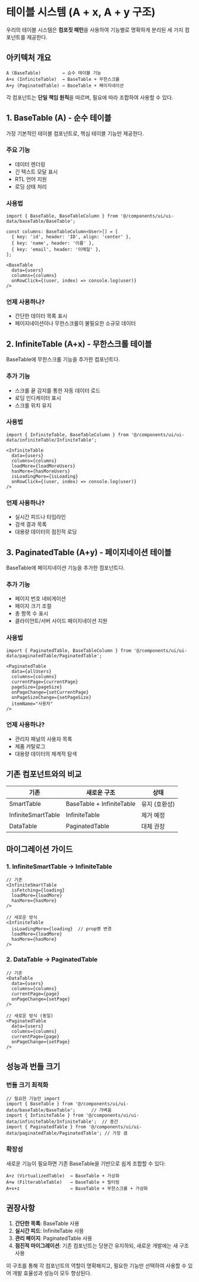 # 테이블 시스템 (A + x, A + y 구조)

우리의 테이블 시스템은 **컴포짓 패턴**을 사용하여 기능별로 명확하게 분리된 세 가지 컴포넌트를 제공한다.

## 아키텍처 개요

```
A (BaseTable)        → 순수 테이블 기능
A+x (InfiniteTable)  → BaseTable + 무한스크롤
A+y (PaginatedTable) → BaseTable + 페이지네이션
```

각 컴포넌트는 **단일 책임 원칙**을 따르며, 필요에 따라 조합하여 사용할 수 있다.

## 1. BaseTable (A) - 순수 테이블

가장 기본적인 테이블 컴포넌트로, 핵심 테이블 기능만 제공한다.

### 주요 기능
- 데이터 렌더링
- 긴 텍스트 모달 표시
- RTL 언어 지원
- 로딩 상태 처리

### 사용법
```tsx
import { BaseTable, BaseTableColumn } from '@/components/ui/ui-data/baseTable/BaseTable';

const columns: BaseTableColumn<User>[] = [
  { key: 'id', header: 'ID', align: 'center' },
  { key: 'name', header: '이름' },
  { key: 'email', header: '이메일' },
];

<BaseTable 
  data={users} 
  columns={columns}
  onRowClick={(user, index) => console.log(user)}
/>
```

### 언제 사용하나?
- 간단한 데이터 목록 표시
- 페이지네이션이나 무한스크롤이 불필요한 소규모 데이터

## 2. InfiniteTable (A+x) - 무한스크롤 테이블

BaseTable에 무한스크롤 기능을 추가한 컴포넌트다.

### 추가 기능
- 스크롤 끝 감지를 통한 자동 데이터 로드
- 로딩 인디케이터 표시
- 스크롤 위치 유지

### 사용법
```tsx
import { InfiniteTable, BaseTableColumn } from '@/components/ui/ui-data/infiniteTable/InfiniteTable';

<InfiniteTable
  data={users}
  columns={columns}
  loadMore={loadMoreUsers}
  hasMore={hasMoreUsers}
  isLoadingMore={isLoading}
  onRowClick={(user, index) => console.log(user)}
/>
```

### 언제 사용하나?
- 실시간 피드나 타임라인
- 검색 결과 목록
- 대용량 데이터의 점진적 로딩

## 3. PaginatedTable (A+y) - 페이지네이션 테이블

BaseTable에 페이지네이션 기능을 추가한 컴포넌트다.

### 추가 기능
- 페이지 번호 네비게이션
- 페이지 크기 조절
- 총 항목 수 표시
- 클라이언트/서버 사이드 페이지네이션 지원

### 사용법
```tsx
import { PaginatedTable, BaseTableColumn } from '@/components/ui/ui-data/paginatedTable/PaginatedTable';

<PaginatedTable
  data={allUsers}
  columns={columns}
  currentPage={currentPage}
  pageSize={pageSize}
  onPageChange={setCurrentPage}
  onPageSizeChange={setPageSize}
  itemName="사용자"
/>
```

### 언제 사용하나?
- 관리자 패널의 사용자 목록
- 제품 카탈로그
- 대용량 데이터의 체계적 탐색

## 기존 컴포넌트와의 비교

| 기존 | 새로운 구조 | 상태 |
|------|-------------|------|
| SmartTable | BaseTable + InfiniteTable | 유지 (호환성) |
| InfiniteSmartTable | InfiniteTable | 제거 예정 |
| DataTable | PaginatedTable | 대체 권장 |

## 마이그레이션 가이드

### 1. InfiniteSmartTable → InfiniteTable
```tsx
// 기존
<InfiniteSmartTable 
  isFetching={loading}
  loadMore={loadMore}
  hasMore={hasMore}
/>

// 새로운 방식
<InfiniteTable
  isLoadingMore={loading}  // prop명 변경
  loadMore={loadMore}
  hasMore={hasMore}
/>
```

### 2. DataTable → PaginatedTable
```tsx
// 기존 
<DataTable 
  data={users}
  columns={columns}
  currentPage={page}
  onPageChange={setPage}
/>

// 새로운 방식 (동일)
<PaginatedTable
  data={users}
  columns={columns}
  currentPage={page}
  onPageChange={setPage}
/>
```

## 성능과 번들 크기

### 번들 크기 최적화
```tsx
// 필요한 기능만 import
import { BaseTable } from '@/components/ui/ui-data/baseTable/BaseTable';      // 가벼움
import { InfiniteTable } from '@/components/ui/ui-data/infiniteTable/InfiniteTable';  // 중간
import { PaginatedTable } from '@/components/ui/ui-data/paginatedTable/PaginatedTable'; // 가장 큼
```

### 확장성
새로운 기능이 필요하면 기존 BaseTable을 기반으로 쉽게 조합할 수 있다:
```
A+z (VirtualizedTable)  → BaseTable + 가상화
A+w (FilterableTable)   → BaseTable + 필터링
A+x+z                   → BaseTable + 무한스크롤 + 가상화
```

## 권장사항

1. **간단한 목록**: BaseTable 사용
2. **실시간 피드**: InfiniteTable 사용  
3. **관리 페이지**: PaginatedTable 사용
4. **점진적 마이그레이션**: 기존 컴포넌트는 당분간 유지하되, 새로운 개발에는 새 구조 사용

이 구조를 통해 각 컴포넌트의 역할이 명확해지고, 필요한 기능만 선택하여 사용할 수 있어 개발 효율성과 성능이 모두 향상된다. 